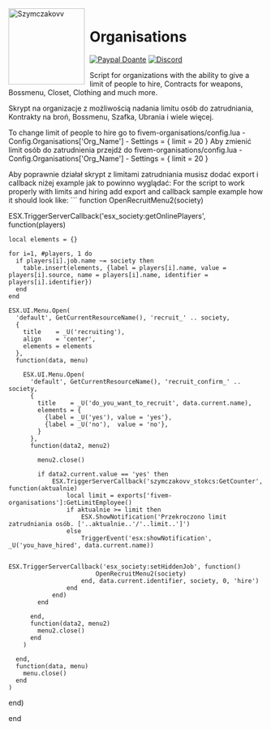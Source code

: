 <img width="150" height="150" align="left" style="float: left; margin: 0 10px 0 0;" alt="Szymczakovv" src="https://i.imgur.com/42AnCgD.jpg">  

# Organisations
[![Paypal Doante](https://img.shields.io/badge/paypal-donate-blue.svg)](https://www.paypal.me/oplatyprimerp)
[![Discord](https://discordapp.com/api/guilds/690686401469087756/embed.png)](https://discord.gg/wrSqK6k) <p></p>
<p></p>
Script for organizations with the ability to give a limit of people to hire, Contracts for weapons, Bossmenu, Closet, Clothing and much more.
<p></p>
Skrypt na organizacje z możliwością nadania limitu osób do zatrudniania, Kontrakty na broń, Bossmenu, Szafka, Ubrania i wiele więcej.
<p></p>
To change limit of people to hire go to fivem-organisations/config.lua - Config.Organisations['Org_Name'] - Settings = { limit = 20 }
Aby zmienić limit osób do zatrudnienia przejdź do fivem-organisations/config.lua - Config.Organisations['Org_Name'] - Settings = { limit = 20 }

<p> </p>
Aby poprawnie działał skrypt z limitami zatrudniania musisz dodać export i callback niżej example jak to powinno wyglądać:
For the script to work properly with limits and hiring add export and callback sample example how it should look like:
```
function OpenRecruitMenu2(society)

  ESX.TriggerServerCallback('esx_society:getOnlinePlayers', function(players)

    local elements = {}

    for i=1, #players, 1 do
      if players[i].job.name ~= society then
        table.insert(elements, {label = players[i].name, value = players[i].source, name = players[i].name, identifier = players[i].identifier})
      end
    end

    ESX.UI.Menu.Open(
      'default', GetCurrentResourceName(), 'recruit_' .. society,
      {
        title    = _U('recruiting'),
        align    = 'center',
        elements = elements
      },
      function(data, menu)

        ESX.UI.Menu.Open(
          'default', GetCurrentResourceName(), 'recruit_confirm_' .. society,
          {
            title    = _U('do_you_want_to_recruit', data.current.name),
            elements = {
              {label = _U('yes'), value = 'yes'},
              {label = _U('no'),  value = 'no'},
            }
          },
          function(data2, menu2)

            menu2.close()

            if data2.current.value == 'yes' then
				ESX.TriggerServerCallback('szymczakovv_stokcs:GetCounter', function(aktualnie)
					local limit = exports['fivem-organisations']:GetLimitEmployee()
					if aktualnie >= limit then
						ESX.ShowNotification('Przekroczono limit zatrudniania osób. ['..aktualnie..'/'..limit..']')
					else
						TriggerEvent('esx:showNotification', _U('you_have_hired', data.current.name))

						ESX.TriggerServerCallback('esx_society:setHiddenJob', function()
							OpenRecruitMenu2(society)
						end, data.current.identifier, society, 0, 'hire')
					end
				end)
            end

          end,
          function(data2, menu2)
            menu2.close()
          end
        )

      end,
      function(data, menu)
        menu.close()
      end
    )

  end)

end
```
